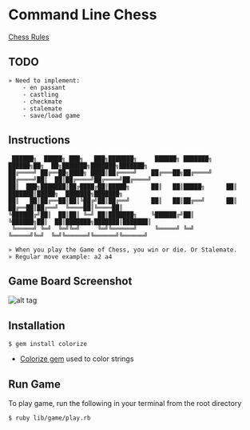 # Command Line Chess  
  
[Chess Rules](https://www.chess.com/article/view/chess-rules--basics)

## TODO
```
» Need to implement:
    - en passant
    - castling
    - checkmate
    - stalemate
    - save/load game
```

## Instructions
```
 ██████╗  █████╗ ███╗   ███╗███████╗     ██████╗ ███████╗     ██████╗██╗  ██╗███████╗███████╗███████╗
██╔════╝ ██╔══██╗████╗ ████║██╔════╝    ██╔═══██╗██╔════╝    ██╔════╝██║  ██║██╔════╝██╔════╝██╔════╝
██║  ███╗███████║██╔████╔██║█████╗      ██║   ██║█████╗      ██║     ███████║█████╗  ███████╗███████╗
██║   ██║██╔══██║██║╚██╔╝██║██╔══╝      ██║   ██║██╔══╝      ██║     ██╔══██║██╔══╝  ╚════██║╚════██║
╚██████╔╝██║  ██║██║ ╚═╝ ██║███████╗    ╚██████╔╝██║         ╚██████╗██║  ██║███████╗███████║███████║
 ╚═════╝ ╚═╝  ╚═╝╚═╝     ╚═╝╚══════╝     ╚═════╝ ╚═╝          ╚═════╝╚═╝  ╚═╝╚══════╝╚══════╝╚══════╝

» When you play the Game of Chess, you win or die. Or Stalemate.      
» Regular move example: a2 a4
```

## Game Board Screenshot
![alt tag](https://raw.githubusercontent.com/jeanpaulsio/ruby-exercises/master/11_chess/img/game.jpg)

## Installation
```
$ gem install colorize
```
* [Colorize gem](https://github.com/fazibear/colorize) used to color strings

## Run Game
To play game, run the following in your terminal from the root directory

```
$ ruby lib/game/play.rb
```
